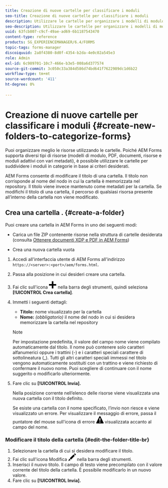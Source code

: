 ```yaml
---
title: Creazione di nuove cartelle per classificare i moduli
seo-title: Creazione di nuove cartelle per classificare i moduli
description: Utilizzare le cartelle per organizzare i modelli di modulo, i PDF, le risorse e i moduli adattivi.
seo-description: Utilizzare le cartelle per organizzare i modelli di modulo, i PDF, le risorse e i moduli adattivi.
uuid: 63fcb807-c9cf-49ae-ad69-6b1187543470
content-type: reference
products: SG_EXPERIENCEMANAGER/6.4/FORMS
topic-tags: forms-manager
discoiquuid: 2a8f4380-8d0f-4354-b2da-4e0c02a545e3
role: Admin
exl-id: 6c989701-10c7-466e-b3e5-008a6d377574
source-git-commit: 3c050c33a384d586d74bd641f7622989dc1d6b22
workflow-type: tm+mt
source-wordcount: '411'
ht-degree: 0%

---
```


# Creazione di nuove cartelle per classificare i moduli {#create-new-folders-to-categorize-forms}

Puoi organizzare meglio le risorse utilizzando le cartelle. Poiché AEM Forms supporta diversi tipi di risorse (modelli di modulo, PDF, documenti, risorse e moduli adattivi con vari metadati), è possibile utilizzare le cartelle per suddividere i moduli in categorie in base ai criteri desiderati.

AEM Forms consente di modificare il titolo di una cartella. Il titolo non corrisponde al nome del nodo in cui la cartella è memorizzata nel repository. Il titolo viene invece mantenuto come metadati per la cartella. Se modifichi il titolo di una cartella, il percorso di qualsiasi risorsa presente all’interno della cartella non viene modificato.

## Crea una cartella . {#create-a-folder}

Puoi creare una cartella in AEM Forms in uno dei seguenti modi:

* Carica un file ZIP contenente risorse nella struttura di cartelle desiderata (consulta [Ottenere documenti XDP e PDF in AEM Forms](/help/forms/using/get-xdp-pdf-documents-aem.md))

* Crea una nuova cartella vuota

1. Accedi all&#39;interfaccia utente di AEM Forms all&#39;indirizzo `https://<server>:<port>/aem/forms.html`.
1. Passa alla posizione in cui desideri creare una cartella.
1. Fai clic sull&#39;icona ![aem6forms_add](assets/aem6forms_add.png) nella barra degli strumenti, quindi seleziona **[!UICONTROL Crea cartella]**.

1. Immetti i seguenti dettagli:

   * **Titolo:** nome visualizzato per la cartella
   * **Nome:** *(obbligatorio)* il nome del nodo in cui si desidera memorizzare la cartella nel repository

   >[!NOTE]
   >
   >Per impostazione predefinita, il valore del campo nome viene compilato automaticamente dal titolo. Il nome può contenere solo caratteri alfanumerici oppure i trattini (-) e i caratteri speciali carattere di sottolineatura (_). Tutti gli altri caratteri speciali immessi nel titolo vengono automaticamente sostituiti con un trattino e viene richiesto di confermare il nuovo nome. Puoi scegliere di continuare con il nome suggerito o modificarlo ulteriormente.

1. Fare clic su **[!UICONTROL Invia].**

   Nella posizione corrente nell’elenco delle risorse viene visualizzata una nuova cartella con il titolo definito.

   Se esiste una cartella con il nome specificato, l’invio non riesce e viene visualizzato un errore. Per visualizzare il messaggio di errore, passa il puntatore del mouse sull&#39;icona di errore ![aem6forms_error_alert](assets/aem6forms_error_alert.png) visualizzata accanto al campo del nome.

### Modificare il titolo della cartella {#edit-the-folder-title-br}

1. Selezionare la cartella di cui si desidera modificare il titolo.
1. Fai clic sull&#39;icona Modifica ![aem6forms_edit](assets/aem6forms_edit.png) nella barra degli strumenti.
1. Inserisci il nuovo titolo. Il campo di testo viene precompilato con il valore corrente del titolo della cartella. È possibile modificarlo in un nuovo valore.
1. Fare clic su **[!UICONTROL Invia].**
